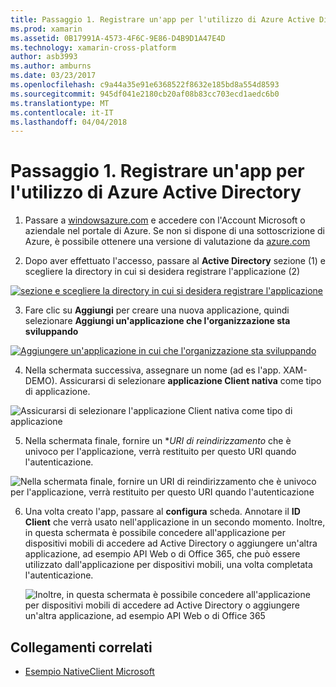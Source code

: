```yaml
---
title: Passaggio 1. Registrare un'app per l'utilizzo di Azure Active Directory
ms.prod: xamarin
ms.assetid: 0B17991A-4573-4F6C-9E86-D4B9D1A47E4D
ms.technology: xamarin-cross-platform
author: asb3993
ms.author: amburns
ms.date: 03/23/2017
ms.openlocfilehash: c9a44a35e91e6368522f8632e185bd8a554d8593
ms.sourcegitcommit: 945df041e2180cb20af08b83cc703ecd1aedc6b0
ms.translationtype: MT
ms.contentlocale: it-IT
ms.lasthandoff: 04/04/2018
---
```

# <a name="step-1-register-an-app-to-use-azure-active-directory"></a>Passaggio 1. Registrare un'app per l'utilizzo di Azure Active Directory

1. Passare a [windowsazure.com](https://manage.windowsazure.com) e accedere con l'Account Microsoft o aziendale nel portale di Azure. Se non si dispone di una sottoscrizione di Azure, è possibile ottenere una versione di valutazione da [azure.com](http://www.azure.com)

2. Dopo aver effettuato l'accesso, passare al **Active Directory** sezione (1) e scegliere la directory in cui si desidera registrare l'applicazione (2)

  [ ![](register-images/01.-active-directory-in-azure-portal-sml.jpg "sezione e scegliere la directory in cui si desidera registrare l'applicazione")](register-images/01.-active-directory-in-azure-portal.jpg#lightbox)

3. Fare clic su **Aggiungi** per creare una nuova applicazione, quindi selezionare **Aggiungi un'applicazione che l'organizzazione sta sviluppando**

  [ ![](register-images/02.-add-new-application-sml.jpg "Aggiungere un'applicazione in cui che l'organizzazione sta sviluppando")](register-images/02.-add-new-application.jpg#lightbox)

4. Nella schermata successiva, assegnare un nome (ad es l'app. XAM-DEMO).
  Assicurarsi di selezionare **applicazione Client nativa** come tipo di applicazione.

  ![](register-images/03.-app-name.jpg "Assicurarsi di selezionare l'applicazione Client nativa come tipo di applicazione")

5. Nella schermata finale, fornire un **URI di reindirizzamento* che è univoco per l'applicazione, verrà restituito per questo URI quando l'autenticazione.

  ![](register-images/04.-app-redirect.jpg "Nella schermata finale, fornire un URI di reindirizzamento che è univoco per l'applicazione, verrà restituito per questo URI quando l'autenticazione")

6. Una volta creato l'app, passare al **configura** scheda. Annotare il **ID Client** che verrà usato nell'applicazione in un secondo momento. Inoltre, in questa schermata è possibile concedere all'applicazione per dispositivi mobili di accedere ad Active Directory o aggiungere un'altra applicazione, ad esempio API Web o di Office 365, che può essere utilizzato dall'applicazione per dispositivi mobili, una volta completata l'autenticazione.

    ![](register-images/05.-configure.jpg "Inoltre, in questa schermata è possibile concedere all'applicazione per dispositivi mobili di accedere ad Active Directory o aggiungere un'altra applicazione, ad esempio API Web o di Office 365")



## <a name="related-links"></a>Collegamenti correlati

- [Esempio NativeClient Microsoft](https://github.com/AzureADSamples/NativeClient-MultiTarget-DotNet)
